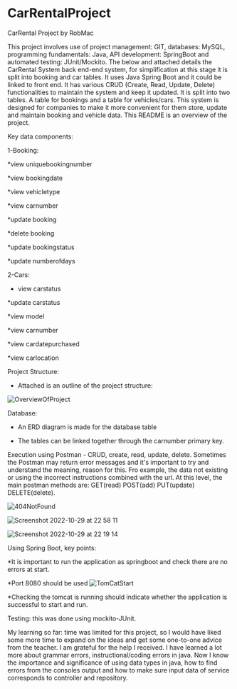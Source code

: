 # CarRentalProject 

CarRental Project by RobMac 

This project involves use of project management: GIT, databases: MySQL, programming fundamentals: Java, API development: SpringBoot and automated testing: JUnit/Mockito.  The below and attached details the CarRental System back end-end system, for simplification at this stage it is split into booking and car tables.  It uses Java Spring Boot and it could be linked to front end.  It has various CRUD (Create, Read, Update, Delete) functionalities to maintain the system and keep it updated. It is split into two tables. A table for bookings and a table for vehicles/cars. This system is designed for companies to make it more convenient for them store, update and maintain booking and vehicle data. This README is an overview of the project. 


Key data components: 

1-Booking: 

*view uniquebookingnumber 

*view bookingdate 

*view vehicletype 

*view carnumber 

*update booking 

*delete booking 

*update bookingstatus 

*update numberofdays 

 

2-Cars: 

* view carstatus 

*update carstatus 

*view model 

*view carnumber 

*view cardatepurchased 

*view carlocation 

  

Project Structure: 

* Attached is an outline of the project structure: 


![OverviewOfProject](https://user-images.githubusercontent.com/112032858/198878533-edc52dcf-0ddc-402c-99eb-ef255be0635e.png)



Database: 

* An ERD diagram is made for the database table 

* The tables can be linked together through the carnumber primary key. 

 

Execution using Postman - CRUD, create, read, update, delete.  Sometimes the Postman may return error messages and it's important to try and understand the meaning, reason for this.  Fro example, the data not existing or using the incorrect instructions combined with the url.  At this level, the main postman methods are: GET(read) POST(add) PUT(update) DELETE(delete).


  ![404NotFound](https://user-images.githubusercontent.com/112032858/198879261-56ee9ce1-55bb-4d39-9d1a-ff33c9681958.png)
  
  
  ![Screenshot 2022-10-29 at 22 58 11](https://user-images.githubusercontent.com/112032858/198879296-29034db9-1031-4619-8e03-4eae4cb5114b.png)

  
  
  ![Screenshot 2022-10-29 at 22 19 14](https://user-images.githubusercontent.com/112032858/198879283-e307a447-77a9-480c-a807-5de67b68a0d4.png)



  

Using Spring Boot, key points: 

*It is important to run the application as springboot and check there are no errors at start. 

*Port 8080 should be used
![TomCatStart](https://user-images.githubusercontent.com/112032858/198878607-7e2b662a-2989-44d7-801b-7b8d41b47414.png)


*Checking the tomcat is running should indicate whether the application is successful to start and run. 

  

Testing: this was done using mockito-JUnit. 

  

My learning so far:  time was limited for this project, so I would have liked some more time to expand on the ideas and get some one-to-one advice from the teacher.  I am grateful for the help I received.  I have learned a lot more about grammar errors, instructional/coding errors in java.   Now I know the importance and significance of using data types in java, how to find errors from the consoles output and how to make sure input data of service corresponds to controller and repository. 

 
